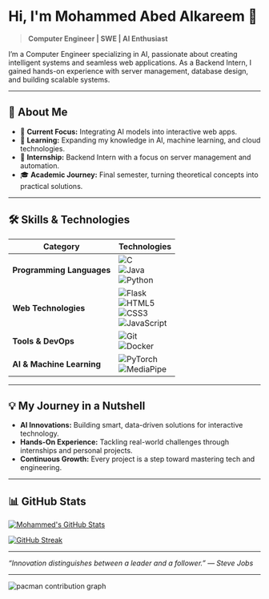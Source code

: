 

# Hi, I'm Mohammed Abed Alkareem 👋

> **Computer Engineer | SWE | AI Enthusiast**

I’m a Computer Engineer specializing in AI, passionate about creating intelligent systems and seamless web applications. As a Backend Intern, I gained hands-on experience with server management, database design, and building scalable systems.

---

## 🚀 About Me

- 🔭 **Current Focus:** Integrating AI models into interactive web apps.
- 🌱 **Learning:** Expanding my knowledge in AI, machine learning, and cloud technologies.
- 💼 **Internship:** Backend Intern with a focus on server management and automation.
- 🎓 **Academic Journey:** Final semester, turning theoretical concepts into practical solutions.

---

## 🛠 Skills & Technologies

| Category                  | Technologies |
|---------------------------|-------------|
| **Programming Languages** | ![C](https://img.shields.io/badge/C-00599C?style=flat&logo=c&logoColor=white) <br> ![Java](https://img.shields.io/badge/Java-ED8B00?style=flat&logo=java&logoColor=white) <br> ![Python](https://img.shields.io/badge/Python-3776AB?style=flat&logo=python&logoColor=white) |
| **Web Technologies**      | ![Flask](https://img.shields.io/badge/Flask-000000?style=flat&logo=flask&logoColor=white) <br> ![HTML5](https://img.shields.io/badge/HTML5-E34F26?style=flat&logo=html5&logoColor=white) <br> ![CSS3](https://img.shields.io/badge/CSS3-1572B6?style=flat&logo=css3&logoColor=white) <br> ![JavaScript](https://img.shields.io/badge/JavaScript-F7DF1E?style=flat&logo=javascript&logoColor=black) |
| **Tools & DevOps**        | ![Git](https://img.shields.io/badge/Git-F05032?style=flat&logo=git&logoColor=white) <br> ![Docker](https://img.shields.io/badge/Docker-2496ED?style=flat&logo=docker&logoColor=white) |
| **AI & Machine Learning** | ![PyTorch](https://img.shields.io/badge/PyTorch-EE4C2C?style=flat&logo=pytorch&logoColor=white) <br> ![MediaPipe](https://img.shields.io/badge/MediaPipe-FFCA28?style=flat) |

---

## 💡 My Journey in a Nutshell

- **AI Innovations:** Building smart, data-driven solutions for interactive technology.
- **Hands-On Experience:** Tackling real-world challenges through internships and personal projects.
- **Continuous Growth:** Every project is a step toward mastering tech and engineering.

---

## 📊 GitHub Stats

[![Mohammed's GitHub Stats](https://github-readme-stats.vercel.app/api?username=Mohammed-Abed-Alkareem&count_private=true&show_icons=true&include_all_commits=true&theme=react)](https://github.com/anuraghazra/github-readme-stats)

[![GitHub Streak](https://streak-stats.demolab.com?user=Mohammed-Abed-Alkareem&theme=dark&date_format=j%20M%5B%20Y%5D)](https://git.io/streak-stats)

---

*“Innovation distinguishes between a leader and a follower.” — Steve Jobs*

---

<picture>
  <source media="(prefers-color-scheme: dark)" srcset="https://raw.githubusercontent.com/Mohammed-Abed-Alkareem/Mohammed-Abed-Alkareem/output/pacman-contribution-graph-dark.svg">
  <source media="(prefers-color-scheme: light)" srcset="https://raw.githubusercontent.com/Mohammed-Abed-Alkareem/Mohammed-Abed-Alkareem/output/pacman-contribution-graph.svg">
  <img alt="pacman contribution graph" src="https://raw.githubusercontent.com/Mohammed-Abed-Alkareem/Mohammed-Abed-Alkareem/output/pacman-contribution-graph.svg">
</picture>



